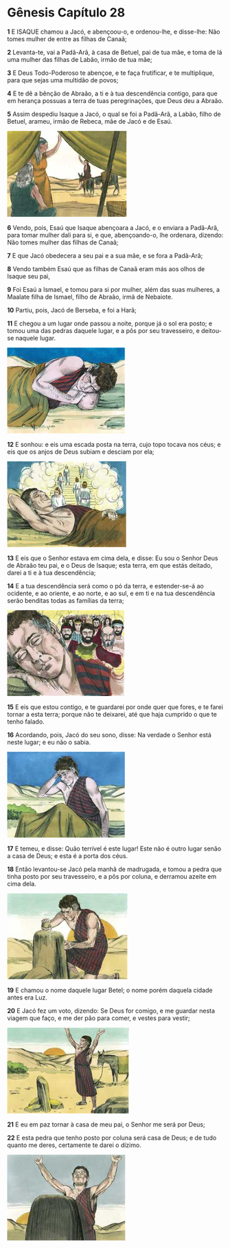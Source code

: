 # Gênesis Capítulo 28

**1** 	E ISAQUE chamou a Jacó, e abençoou-o, e ordenou-lhe, e disse-lhe: Não tomes mulher de entre as filhas de Canaã;

**2** 	Levanta-te, vai a Padã-Arã, à casa de Betuel, pai de tua mãe, e toma de lá uma mulher das filhas de Labão, irmão de tua mãe;

**3** 	E Deus Todo-Poderoso te abençoe, e te faça frutificar, e te multiplique, para que sejas uma multidão de povos;

**4** 	E te dê a bênção de Abraão, a ti e à tua descendência contigo, para que em herança possuas a terra de tuas peregrinações, que Deus deu a Abraão.

**5** 	Assim despediu Isaque a Jacó, o qual se foi a Padã-Arã, a Labão, filho de Betuel, arameu, irmão de Rebeca, mãe de Jacó e de Esaú.

![](../Images/SweetPublishing/1-28-1.jpg) 

**6** 	Vendo, pois, Esaú que Isaque abençoara a Jacó, e o enviara a Padã-Arã, para tomar mulher dali para si, e que, abençoando-o, lhe ordenara, dizendo: Não tomes mulher das filhas de Canaã;

**7** 	E que Jacó obedecera a seu pai e a sua mãe, e se fora a Padã-Arã;

**8** 	Vendo também Esaú que as filhas de Canaã eram más aos olhos de Isaque seu pai,

**9** 	Foi Esaú a Ismael, e tomou para si por mulher, além das suas mulheres, a Maalate filha de Ismael, filho de Abraão, irmã de Nebaiote.

**10** 	Partiu, pois, Jacó de Berseba, e foi a Harã;

**11** 	E chegou a um lugar onde passou a noite, porque já o sol era posto; e tomou uma das pedras daquele lugar, e a pôs por seu travesseiro, e deitou-se naquele lugar.

![](../Images/SweetPublishing/1-28-2.jpg) 

**12** 	E sonhou: e eis uma escada posta na terra, cujo topo tocava nos céus; e eis que os anjos de Deus subiam e desciam por ela;

![](../Images/SweetPublishing/1-28-3.jpg) 

**13** 	E eis que o Senhor estava em cima dela, e disse: Eu sou o Senhor Deus de Abraão teu pai, e o Deus de Isaque; esta terra, em que estás deitado, darei a ti e à tua descendência;

**14** 	E a tua descendência será como o pó da terra, e estender-se-á ao ocidente, e ao oriente, e ao norte, e ao sul, e em ti e na tua descendência serão benditas todas as famílias da terra;

![](../Images/SweetPublishing/1-28-4.jpg) 

**15** 	E eis que estou contigo, e te guardarei por onde quer que fores, e te farei tornar a esta terra; porque não te deixarei, até que haja cumprido o que te tenho falado.

**16** 	Acordando, pois, Jacó do seu sono, disse: Na verdade o Senhor está neste lugar; e eu não o sabia.

![](../Images/SweetPublishing/1-28-5.jpg) 

**17** 	E temeu, e disse: Quão terrível é este lugar! Este não é outro lugar senão a casa de Deus; e esta é a porta dos céus.

**18** 	Então levantou-se Jacó pela manhã de madrugada, e tomou a pedra que tinha posto por seu travesseiro, e a pôs por coluna, e derramou azeite em cima dela.

![](../Images/SweetPublishing/1-28-6.jpg) 

**19** 	E chamou o nome daquele lugar Betel; o nome porém daquela cidade antes era Luz.

**20** 	E Jacó fez um voto, dizendo: Se Deus for comigo, e me guardar nesta viagem que faço, e me der pão para comer, e vestes para vestir;

![](../Images/SweetPublishing/1-28-7.jpg) 

**21** 	E eu em paz tornar à casa de meu pai, o Senhor me será por Deus;

**22** 	E esta pedra que tenho posto por coluna será casa de Deus; e de tudo quanto me deres, certamente te darei o dízimo.

![](../Images/SweetPublishing/1-28-8.jpg) 

